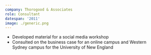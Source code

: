 ```yaml
---
company: Thorogood & Associates
role: Consultant
datespan: '2011'
image: ./generic.png
---
```


- Developed material for a social media workshop
- Consulted on the business case for an online campus and Western Sydney campus for the University of New England
